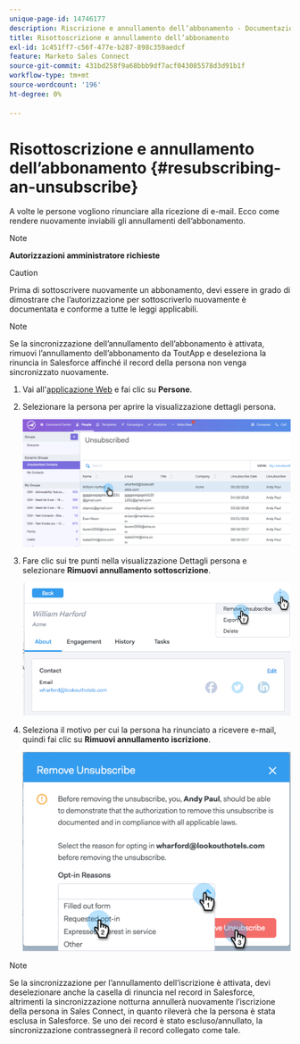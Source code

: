 ```yaml
---
unique-page-id: 14746177
description: Riscrizione e annullamento dell’abbonamento - Documentazione di Marketo - Documentazione del prodotto
title: Risottoscrizione e annullamento dell’abbonamento
exl-id: 1c451ff7-c56f-477e-b287-898c359aedcf
feature: Marketo Sales Connect
source-git-commit: 431bd258f9a68bbb9df7acf043085578d3d91b1f
workflow-type: tm+mt
source-wordcount: '196'
ht-degree: 0%

---
```


# Risottoscrizione e annullamento dell’abbonamento {#resubscribing-an-unsubscribe}

A volte le persone vogliono rinunciare alla ricezione di e-mail. Ecco come rendere nuovamente inviabili gli annullamenti dell’abbonamento.

>[!NOTE]
>
>**Autorizzazioni amministratore richieste**

>[!CAUTION]
>
>Prima di sottoscrivere nuovamente un abbonamento, devi essere in grado di dimostrare che l’autorizzazione per sottoscriverlo nuovamente è documentata e conforme a tutte le leggi applicabili.

>[!NOTE]
>
>Se la sincronizzazione dell’annullamento dell’abbonamento è attivata, rimuovi l’annullamento dell’abbonamento da ToutApp e deseleziona la rinuncia in Salesforce affinché il record della persona non venga sincronizzato nuovamente.

1. Vai all&#39;[applicazione Web](https://toutapp.com/login) e fai clic su **Persone**.

1. Selezionare la persona per aprire la visualizzazione dettagli persona.

   ![](assets/two.png)

1. Fare clic sui tre punti nella visualizzazione Dettagli persona e selezionare **Rimuovi annullamento sottoscrizione**.

   ![](assets/three.png)

1. Seleziona il motivo per cui la persona ha rinunciato a ricevere e-mail, quindi fai clic su **Rimuovi annullamento iscrizione**.

   ![](assets/four.png)

>[!NOTE]
>
>Se la sincronizzazione per l’annullamento dell’iscrizione è attivata, devi deselezionare anche la casella di rinuncia nel record in Salesforce, altrimenti la sincronizzazione notturna annullerà nuovamente l’iscrizione della persona in Sales Connect, in quanto rileverà che la persona è stata esclusa in Salesforce. Se uno dei record è stato escluso/annullato, la sincronizzazione contrassegnerà il record collegato come tale.
